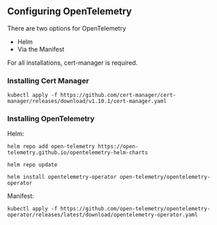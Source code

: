 ## Configuring OpenTelemetry

There are two options for OpenTelemetry

- Helm
- Via the Manifest

For all installations, cert-manager is required.

### Installing Cert Manager

```
kubectl apply -f https://github.com/cert-manager/cert-manager/releases/download/v1.10.1/cert-manager.yaml
```

### Installing OpenTelemetry

Helm:

```
helm repo add open-telemetry https://open-telemetry.github.io/opentelemetry-helm-charts

helm repo update

helm install opentelemetry-operator open-telemetry/opentelemetry-operator
```

Manifest:
```
kubectl apply -f https://github.com/open-telemetry/opentelemetry-operator/releases/latest/download/opentelemetry-operator.yaml
```